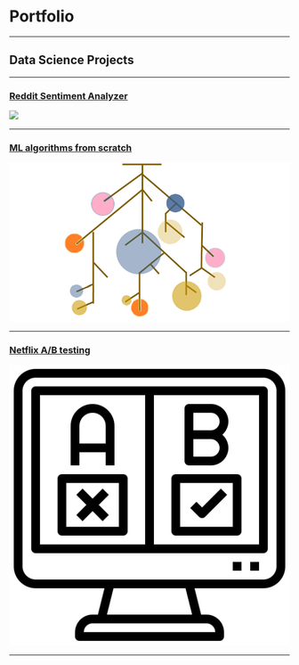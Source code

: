 # Portfolio

---

## Data Science Projects

---
### [Reddit Sentiment Analyzer](https://github.com/TheoBHKim/theobhkim.github.io/tree/master/reddit)

<img src="images/wordcloud.png?raw=true"/>

---
### [ML algorithms from scratch](https://github.com/TheoBHKim/theobhkim.github.io/tree/master/mlalgo)

<img src="images/random_forest.png?raw=true"/>

---
### [Netflix A/B testing](/netflix)

<img src="images/ab.png?raw=true"/>

---
